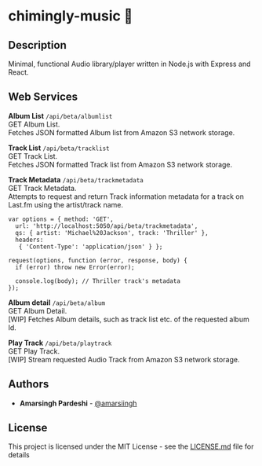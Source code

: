 # chimingly-music :musical_note:
## Description
Minimal, functional Audio library/player written in Node.js with Express and React.


## Web Services
**Album List** `/api/beta/albumlist`<br>
GET Album List.<br>
Fetches JSON formatted Album list from Amazon S3 network storage.


**Track List** `/api/beta/tracklist`<br>
GET Track List.<br>
Fetches JSON formatted Track list from Amazon S3 network storage.

**Track Metadata** `/api/beta/trackmetadata`<br>
GET Track Metadata.<br>
Attempts to request and return Track information metadata for a track on Last.fm using the artist/track name.
```
var options = { method: 'GET',
  url: 'http://localhost:5050/api/beta/trackmetadata',
  qs: { artist: 'Michael%20Jackson', track: 'Thriller' },
  headers: 
   { 'Content-Type': 'application/json' } };

request(options, function (error, response, body) {
  if (error) throw new Error(error);

  console.log(body); // Thriller track's metadata
});
```


**Album detail** `/api/beta/album`<br>
GET Album Detail.<br>
[WIP] Fetches Album details, such as track list etc. of the requested album Id.

**Play Track** `/api/beta/playtrack`<br>
GET Play Track.<br>
[WIP] Stream requested Audio Track from Amazon S3 network storage.

## Authors

* **Amarsingh Pardeshi** - [@amarsiingh](https://github.com/amarsiingh)

## License

This project is licensed under the MIT License - see the [LICENSE.md](LICENSE.md) file for details
